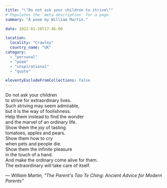 ```yaml
---
title: "\"Do not ask your children to strive\""
# Populates the `meta description` for a page
summary: "A poem by William Martin."

date: 2022-01-26T17:46:00

location:
  locality: "Crawley"
  country_name: "UK"
category:
  - "personal"
  - "poem"
  - "inspirational"
  - "quote"

eleventyExcludeFromCollections: false
---
```


Do not ask your children  
to strive for extraordinary lives.  
Such striving may seem admirable,  
but it is the way of foolishness.  
Help them instead to find the wonder  
and the marvel of an ordinary life.  
Show them the joy of tasting  
tomatoes, apples and pears.  
Show them how to cry  
when pets and people die.  
Show them the infinite pleasure  
in the touch of a hand.  
And make the ordinary come alive for them.  
The extraordinary will take care of itself.

&mdash; *William Martin, "The Parent's Tao Te Ching: Ancient Advice for Modern Parents"*
